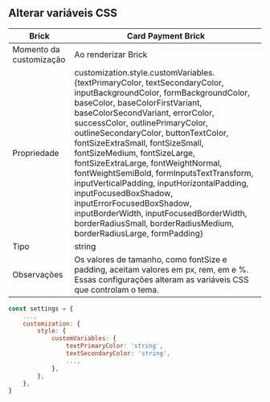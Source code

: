 ## Alterar variáveis CSS

| Brick  | Card Payment Brick  |
| --- | --- |
| Momento da customização  | Ao renderizar Brick  |
| Propriedade  | customization.style.customVariables.{textPrimaryColor, textSecondaryColor, inputBackgroundColor, formBackgroundColor, baseColor, baseColorFirstVariant, baseColorSecondVariant, errorColor, successColor, outlinePrimaryColor, outlineSecondaryColor, buttonTextColor, fontSizeExtraSmall, fontSizeSmall, fontSizeMedium, fontSizeLarge, fontSizeExtraLarge, fontWeightNormal, fontWeightSemiBold, formInputsTextTransform, inputVerticalPadding, inputHorizontalPadding, inputFocusedBoxShadow, inputErrorFocusedBoxShadow, inputBorderWidth, inputFocusedBorderWidth, borderRadiusSmall, borderRadiusMedium, borderRadiusLarge, formPadding}  |
| Tipo  | string  |
| Observações  | Os valores de tamanho, como fontSize e padding, aceitam valores em px, rem, em e %. Essas configurações alteram as variáveis CSS que controlam o tema.  |

```javascript
const settings = {
    ...,
    customization: {
        style: {
            customVariables: {
                textPrimaryColor: 'string',
                textSecondaryColor: 'string',
                ...,
            },
        },
    },
}
```
